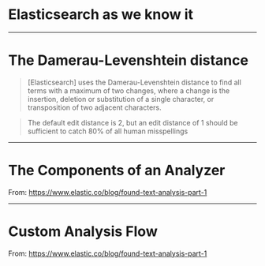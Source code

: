 # Elasticsearch as we know it

---

# The Damerau-Levenshtein distance

> [Elasticsearch] uses the Damerau-Levenshtein distance to find all terms with a maximum of two changes, where a change is the insertion, deletion or substitution of a single character, or transposition of two adjacent characters.

> The default edit distance is 2, but an edit distance of 1 should be sufficient to catch 80% of all human misspellings

---

#  The Components of an Analyzer



From: https://www.elastic.co/blog/found-text-analysis-part-1

--- 

# Custom Analysis Flow

From: https://www.elastic.co/blog/found-text-analysis-part-1
